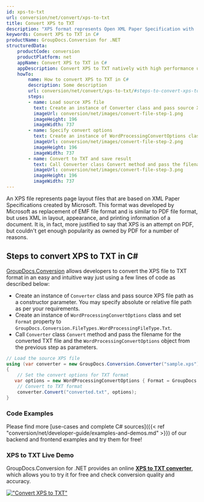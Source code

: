 ```yaml
---
id: xps-to-txt
url: conversion/net/convert/xps-to-txt
title: Convert XPS to TXT
description: "XPS format represents Open XML Paper Specification with .xps extension. Learn how to convert XPS to TXT file programmatically in C# language using GroupDocs.Conversion for .NET library."
keywords: Convert XPS to TXT in C#
productName: GroupDocs.Conversion for .NET
structuredData:
    productCode: conversion
    productPlatform: net
    appName: Convert XPS to TXT in C#
    appDescription: Convert XPS to TXT natively with high performance using C# language and server side GroupDocs.Conversion for .NET APIs, without the use of any software like Microsoft or Open Office.
    howTo:
        name: How to convert XPS to TXT in C# 
        description: Some description
        url: conversion/net/convert/xps-to-txt/#steps-to-convert-xps-to-txt-in-c
        steps:
        - name: Load source XPS file 
          text: Create an instance of Converter class and pass source XPS file path as a constructor parameter. You may specify absolute or relative file path as per your requirements. 
          imageUrl: conversion/net/images/convert-file-step-1.png
          imageHeight: 196
          imageWidth: 737
        - name: Specify convert options 
          text: Create an instance of WordProcessingConvertOptions class.
          imageUrl: conversion/net/images/convert-file-step-2.png
          imageHeight: 196
          imageWidth: 737
        - name: Convert to TXT and save result 
          text: Call Converter class Convert method and pass the filename for the converted HTML file and the WordProcessingConvertOptions object from the previous step as parameters.
          imageUrl: conversion/net/images/convert-file-step-3.png
          imageHeight: 196
          imageWidth: 737
---
```


An XPS file represents page layout files that are based on XML Paper Specifications created by Microsoft. This format was developed by Microsoft as replacement of EMF file format and is similar to PDF file format, but uses XML in layout, appearance, and printing information of a document. It is, in fact, more justified to say that XPS is an attempt on PDF, but couldn't get enough popularity as owned by PDF for a number of reasons.

## Steps to convert XPS to TXT in C#

[GroupDocs.Conversion](https://products.groupdocs.com/conversion/net) allows developers to convert the XPS file to TXT format in an easy and intuitive way just using a few lines of code as described below:

* Create an instance of `Converter` class and pass source XPS file path as a constructor parameter. You may specify absolute or relative file path as per your requirements. 
* Create an instance of `WordProcessingConvertOptions` class and set `Format` property to `GroupDocs.Conversion.FileTypes.WordProcessingFileType.Txt`.
* Call `Converter` class `Convert` method and pass the filename for the converted TXT file and the `WordProcessingConvertOptions` object from the previous step as parameters.

```csharp
// Load the source XPS file
using (var converter = new GroupDocs.Conversion.Converter("sample.xps"))
{
    // Set the convert options for TXT format
   var options = new WordProcessingConvertOptions { Format = GroupDocs.Conversion.FileTypes.WordProcessingFileType.Txt };
    // Convert to TXT format
    converter.Convert("converted.txt", options);
}
```

### Code Examples

Please find more [use-cases and complete C# sources]({{< ref "conversion/net/developer-guide/examples-and-demos.md" >}}) of our backend and frontend examples and try them for free!

### XPS to TXT Live Demo

GroupDocs.Conversion for .NET provides an online [**XPS to TXT converter**](https://products.groupdocs.app/conversion/xps-to-txt), which allows you to try it for free and check conversion quality and accuracy.

[!["Convert XPS to TXT"](conversion/net/images/convert-to-txt/convert-xps-to-txt.png)](https://products.groupdocs.app/conversion/xps-to-txt)